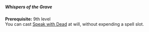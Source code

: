 ##### Whispers of the Grave

**Prerequisite:**
9th level
\
You can cast [Speak with Dead](#Speak_with_Dead_speak_with_dead) at will, without expending a spell slot.
